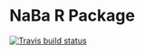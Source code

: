 # NaBa R Package

  <!-- badges: start -->
  [![Travis build status](https://travis-ci.org/LiArAu/NaBa.svg?branch=master)](https://travis-ci.org/LiArAu/NaBa)
  <!-- badges: end -->
